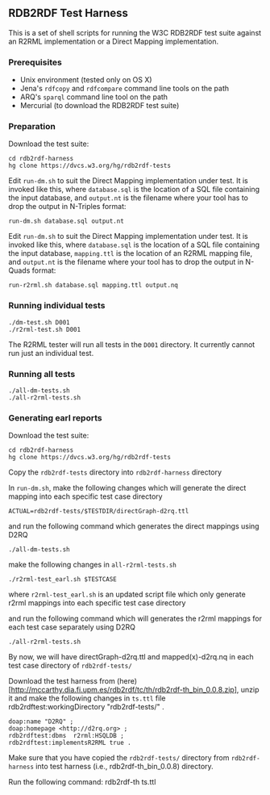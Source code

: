## RDB2RDF Test Harness

This is a set of shell scripts for running the W3C RDB2RDF test suite against an R2RML implementation or a Direct Mapping implementation.

### Prerequisites

* Unix environment (tested only on OS X)
* Jena's `rdfcopy` and `rdfcompare` command line tools on the path
* ARQ's `sparql` command line tool on the path
* Mercurial (to download the RDB2RDF test suite)

### Preparation

Download the test suite:

    cd rdb2rdf-harness
    hg clone https://dvcs.w3.org/hg/rdb2rdf-tests

Edit `run-dm.sh` to suit the Direct Mapping implementation under test. It is invoked like this, where `database.sql` is the location of a SQL file containing the input database, and `output.nt` is the filename where your tool has to drop the output in N-Triples format:

    run-dm.sh database.sql output.nt

Edit `run-dm.sh` to suit the Direct Mapping implementation under test. It is invoked like this, where `database.sql` is the location of a SQL file containing the input database, `mapping.ttl` is the location of an R2RML mapping file, and `output.nt` is the filename where your tool has to drop the output in N-Quads format:

    run-r2rml.sh database.sql mapping.ttl output.nq

### Running individual tests

    ./dm-test.sh D001
    ./r2rml-test.sh D001

The R2RML tester will run all tests in the `D001` directory. It currently cannot run just an individual test.

### Running all tests

    ./all-dm-tests.sh
    ./all-r2rml-tests.sh

### Generating earl reports

Download the test suite:

    cd rdb2rdf-harness
    hg clone https://dvcs.w3.org/hg/rdb2rdf-tests
    
Copy the `rdb2rdf-tests` directory into `rdb2rdf-harness` directory

In `run-dm.sh`, make the following changes which will generate the direct mapping into each specific test case directory

    ACTUAL=rdb2rdf-tests/$TESTDIR/directGraph-d2rq.ttl

and run the following command which generates the direct mappings using D2RQ

    ./all-dm-tests.sh

make the following changes in `all-r2rml-tests.sh`

    ./r2rml-test_earl.sh $TESTCASE

where `r2rml-test_earl.sh` is an updated script file which only generate r2rml mappings into each specific test case directory

and run the following command which will generates the r2rml mappings for each test case separately using D2RQ

    ./all-r2rml-tests.sh

By now, we will have directGraph-d2rq.ttl and mapped(x)-d2rq.nq in each test case directory of `rdb2rdf-tests/`

Download the test harness from (here)[http://mccarthy.dia.fi.upm.es/rdb2rdf/tc/th/rdb2rdf-th_bin_0.0.8.zip], unzip it and make the following changes in `ts.ttl` file
    rdb2rdftest:workingDirectory "rdb2rdf-tests/" .

    doap:name "D2RQ" ;
    doap:homepage <http://d2rq.org> ;
    rdb2rdftest:dbms  r2rml:HSQLDB ;
    rdb2rdftest:implementsR2RML true .

Make sure that you have copied the `rdb2rdf-tests/` directory from `rdb2rdf-harness` into test harness (i.e., rdb2rdf-th_bin_0.0.8) directory.

Run the following command:
    rdb2rdf-th ts.ttl